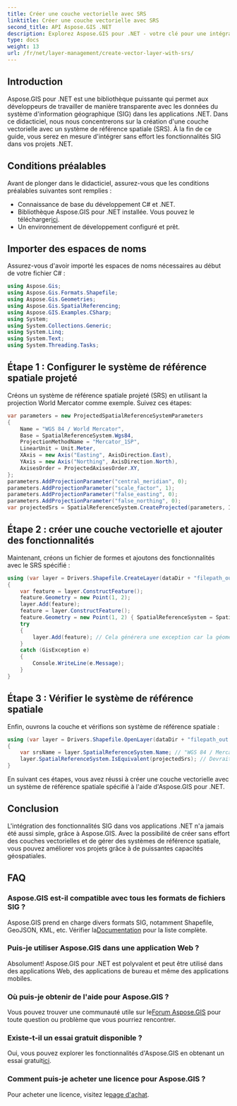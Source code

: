 ```yaml
---
title: Créer une couche vectorielle avec SRS
linktitle: Créer une couche vectorielle avec SRS
second_title: API Aspose.GIS .NET
description: Explorez Aspose.GIS pour .NET - votre clé pour une intégration SIG transparente. Créez facilement des couches vectorielles avec des systèmes de référence spatiale spécifiés. Télécharger maintenant!
type: docs
weight: 13
url: /fr/net/layer-management/create-vector-layer-with-srs/
---
```

## Introduction
Aspose.GIS pour .NET est une bibliothèque puissante qui permet aux développeurs de travailler de manière transparente avec les données du système d'information géographique (SIG) dans les applications .NET. Dans ce didacticiel, nous nous concentrerons sur la création d'une couche vectorielle avec un système de référence spatiale (SRS). À la fin de ce guide, vous serez en mesure d'intégrer sans effort les fonctionnalités SIG dans vos projets .NET.
## Conditions préalables
Avant de plonger dans le didacticiel, assurez-vous que les conditions préalables suivantes sont remplies :
- Connaissance de base du développement C# et .NET.
-  Bibliothèque Aspose.GIS pour .NET installée. Vous pouvez le télécharger[ici](https://releases.aspose.com/gis/net/).
- Un environnement de développement configuré et prêt.
## Importer des espaces de noms
Assurez-vous d'avoir importé les espaces de noms nécessaires au début de votre fichier C# :
```csharp
using Aspose.Gis;
using Aspose.Gis.Formats.Shapefile;
using Aspose.Gis.Geometries;
using Aspose.Gis.SpatialReferencing;
using Aspose.GIS.Examples.CSharp;
using System;
using System.Collections.Generic;
using System.Linq;
using System.Text;
using System.Threading.Tasks;
```
## Étape 1 : Configurer le système de référence spatiale projeté
Créons un système de référence spatiale projeté (SRS) en utilisant la projection World Mercator comme exemple. Suivez ces étapes:
```csharp
var parameters = new ProjectedSpatialReferenceSystemParameters
{
    Name = "WGS 84 / World Mercator",
    Base = SpatialReferenceSystem.Wgs84,
    ProjectionMethodName = "Mercator_1SP",
    LinearUnit = Unit.Meter,
    XAxis = new Axis("Easting", AxisDirection.East),
    YAxis = new Axis("Northing", AxisDirection.North),
    AxisesOrder = ProjectedAxisesOrder.XY,
};
parameters.AddProjectionParameter("central_meridian", 0);
parameters.AddProjectionParameter("scale_factor", 1);
parameters.AddProjectionParameter("false_easting", 0);
parameters.AddProjectionParameter("false_northing", 0);
var projectedSrs = SpatialReferenceSystem.CreateProjected(parameters, Identifier.Epsg(3395));
```
## Étape 2 : créer une couche vectorielle et ajouter des fonctionnalités
Maintenant, créons un fichier de formes et ajoutons des fonctionnalités avec le SRS spécifié :
```csharp
using (var layer = Drivers.Shapefile.CreateLayer(dataDir + "filepath_out.shp", new ShapefileOptions(), projectedSrs))
{
    var feature = layer.ConstructFeature();
    feature.Geometry = new Point(1, 2);
    layer.Add(feature);
    feature = layer.ConstructFeature();
    feature.Geometry = new Point(1, 2) { SpatialReferenceSystem = SpatialReferenceSystem.Nad83 };
    try
    {
        layer.Add(feature); // Cela générera une exception car la géométrie a un SRS différent
    }
    catch (GisException e)
    {
        Console.WriteLine(e.Message);
    }
}
```
## Étape 3 : Vérifier le système de référence spatiale
Enfin, ouvrons la couche et vérifions son système de référence spatiale :
```csharp
using (var layer = Drivers.Shapefile.OpenLayer(dataDir + "filepath_out.shp"))
{
    var srsName = layer.SpatialReferenceSystem.Name; // "WGS 84 / Mercator mondial"
    layer.SpatialReferenceSystem.IsEquivalent(projectedSrs); // Devrait renvoyer vrai
}
```
En suivant ces étapes, vous avez réussi à créer une couche vectorielle avec un système de référence spatiale spécifié à l'aide d'Aspose.GIS pour .NET.
## Conclusion
L'intégration des fonctionnalités SIG dans vos applications .NET n'a jamais été aussi simple, grâce à Aspose.GIS. Avec la possibilité de créer sans effort des couches vectorielles et de gérer des systèmes de référence spatiale, vous pouvez améliorer vos projets grâce à de puissantes capacités géospatiales.
## FAQ
### Aspose.GIS est-il compatible avec tous les formats de fichiers SIG ?
 Aspose.GIS prend en charge divers formats SIG, notamment Shapefile, GeoJSON, KML, etc. Vérifier la[Documentation](https://reference.aspose.com/gis/net/) pour la liste complète.
### Puis-je utiliser Aspose.GIS dans une application Web ?
Absolument! Aspose.GIS pour .NET est polyvalent et peut être utilisé dans des applications Web, des applications de bureau et même des applications mobiles.
### Où puis-je obtenir de l'aide pour Aspose.GIS ?
 Vous pouvez trouver une communauté utile sur le[Forum Aspose.GIS](https://forum.aspose.com/c/gis/33) pour toute question ou problème que vous pourriez rencontrer.
### Existe-t-il un essai gratuit disponible ?
 Oui, vous pouvez explorer les fonctionnalités d'Aspose.GIS en obtenant un essai gratuit[ici](https://releases.aspose.com/).
### Comment puis-je acheter une licence pour Aspose.GIS ?
 Pour acheter une licence, visitez le[page d'achat](https://purchase.aspose.com/buy).